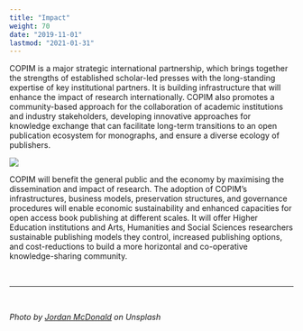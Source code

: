 ```yaml
---
title: "Impact"
weight: 70
date: "2019-11-01"
lastmod: "2021-01-31"
---
```


COPIM is a major strategic international partnership, which brings together the strengths of established scholar-led presses with the long-standing expertise of key institutional partners. It is building infrastructure that will enhance the impact of research internationally. COPIM also promotes a community-based approach for the collaboration of academic institutions and industry stakeholders, developing innovative approaches for knowledge exchange that can facilitate long-term transitions to an open publication ecosystem for monographs, and ensure a diverse ecology of publishers.

![](/images/jordan-mcdonald-vkx0kgKx9VA-unsplash-cropped.jpg)


COPIM will benefit the general public and the economy by maximising the dissemination and impact of research. The adoption of COPIM’s infrastructures, business models, preservation structures, and governance procedures will enable economic sustainability and enhanced capacities for open access book publishing at different scales. It will offer Higher Education institutions and Arts, Humanities and Social Sciences researchers sustainable publishing models they control, increased publishing options, and cost-reductions to build a more horizontal and co-operative knowledge-sharing community.


  &nbsp;  


---


  &nbsp;

*Photo by [Jordan McDonald](https://unsplash.com/photos/vkx0kgKx9VA) on Unsplash*
